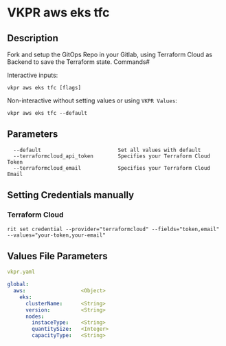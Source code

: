 # VKPR aws eks tfc

## Description

Fork and setup the GitOps Repo in your Gitlab, using Terraform Cloud as Backend to save the Terraform state.
Commands#

Interactive inputs:

```
vkpr aws eks tfc [flags]
```

Non-interactive without setting values or using ```VKPR Values```:

```
vkpr aws eks tfc --default
```

## Parameters

```
  --default                         Set all values with default
  --terraformcloud_api_token        Specifies your Terraform Cloud Token
  --terraformcloud_email            Specifies your Terraform Cloud Email
```

## Setting Credentials manually

### Terraform Cloud

```
rit set credential --provider="terraformcloud" --fields="token,email" --values="your-token,your-email"
```

## Values File Parameters

```yaml
vkpr.yaml
```
```yaml
global:
  aws:                  <Object>
    eks:
      clusterName:      <String>
      version:          <String>
      nodes:
        instaceType:    <String>
        quantitySize:   <Integer>
        capacityType:   <String>
```
